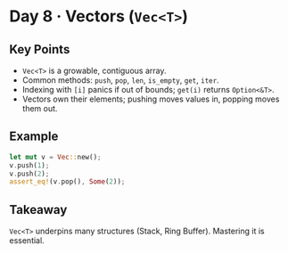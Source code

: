 # Day 8 · Vectors (`Vec<T>`)

## Key Points
- `Vec<T>` is a growable, contiguous array.
- Common methods: `push`, `pop`, `len`, `is_empty`, `get`, `iter`.
- Indexing with `[i]` panics if out of bounds; `get(i)` returns `Option<&T>`.
- Vectors own their elements; pushing moves values in, popping moves them out.

## Example
```rust
let mut v = Vec::new();
v.push(1);
v.push(2);
assert_eq!(v.pop(), Some(2));
```

## Takeaway
`Vec<T>` underpins many structures (Stack, Ring Buffer). Mastering it is essential.
